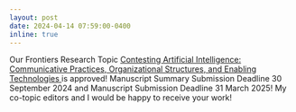 ```yaml
---
layout: post
date: 2024-04-14 07:59:00-0400
inline: true
---
```


Our Frontiers Research Topic <a href= 'https://www.frontiersin.org/research-topics/63975/contesting-artificial-intelligence-communicative-practices-organizational-structures-and-enabling-technologies' > Contesting Artificial Intelligence: Communicative Practices, Organizational Structures, and Enabling Technologies </a> is approved! Manuscript Summary Submission Deadline 30 September 2024 and 
Manuscript Submission Deadline 31 March 2025! My co-topic editors and I would be happy to receive your work!